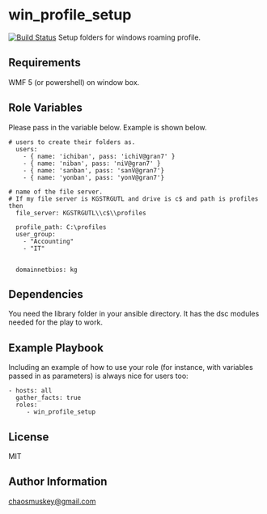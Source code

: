 win_profile_setup
=========
[![Build Status](https://travis-ci.org/pyrotimux/pyrotimux.ProfileSetup.png?branch=master)](https://travis-ci.org/pyrotimux/pyrotimux.ProfileSetup)
Setup folders for windows roaming profile.

Requirements
------------

WMF 5 (or powershell) on window box.

Role Variables
--------------
Please pass in the variable below. Example is shown below.
```
# users to create their folders as.
  users:
    - { name: 'ichiban', pass: 'ichiV@gran7' }
    - { name: 'niban', pass: 'niV@gran7' }
    - { name: 'sanban', pass: 'sanV@gran7'}
    - { name: 'yonban', pass: 'yonV@gran7'}

# name of the file server.
# If my file server is KGSTRGUTL and drive is c$ and path is profiles then
  file_server: KGSTRGUTL\\c$\\profiles

  profile_path: C:\profiles
  user_group:
    - "Accounting"
    - "IT"


  domainnetbios: kg
```

Dependencies
------------

You need the library folder in your ansible directory. It has the dsc modules needed for the play to work.

Example Playbook
----------------

Including an example of how to use your role (for instance, with variables passed in as parameters) is always nice for users too:
```
- hosts: all
  gather_facts: true
  roles:
     - win_profile_setup
```

License
-------

MIT

Author Information
------------------

chaosmuskey@gmail.com
